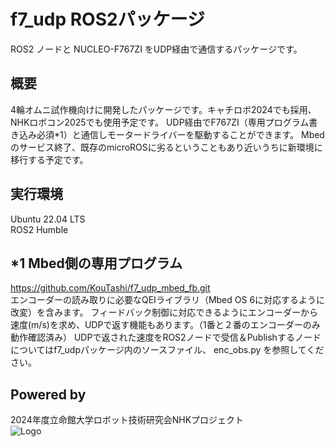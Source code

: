 
# f7_udp ROS2パッケージ
ROS2 ノードと NUCLEO-F767ZI をUDP経由で通信するパッケージです。


## 概要
4輪オムニ試作機向けに開発したパッケージです。キャチロボ2024でも採用、NHKロボコン2025でも使用予定です。
UDP経由でF767ZI（専用プログラム書き込み必須*1）と通信しモータードライバーを駆動することができます。
Mbedのサービス終了、既存のmicroROSに劣るということもあり近いうちに新環境に移行する予定です。<br>
## 実行環境
Ubuntu 22.04 LTS<br>
ROS2 Humble<br>
## *1 Mbed側の専用プログラム
https://github.com/KouTashi/f7_udp_mbed_fb.git <br>
エンコーダーの読み取りに必要なQEIライブラリ（Mbed OS 6に対応するように改変）を含みます。
フィードバック制御に対応できるようにエンコーダーから速度(m/s)を求め、UDPで返す機能もあります。（1番と２番のエンコーダーのみ動作確認済み）
UDPで返された速度をROS2ノードで受信＆Publishするノードについてはf7_udpパッケージ内のソースファイル、 enc_obs.py を参照してください。
## Powered by
2024年度立命館大学ロボット技術研究会NHKプロジェクト<br>
![Logo](https://www.rrst.jp/img/logo.png)  

